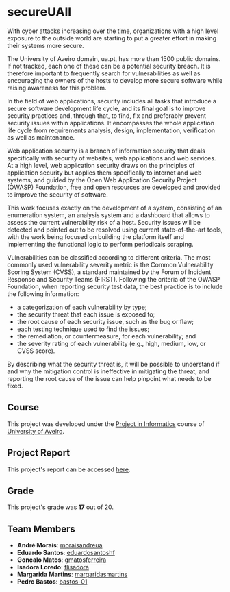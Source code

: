 # secureUAll

With cyber attacks increasing over the time, organizations with a high level exposure to the outside world are starting to put a greater effort in making their systems more secure.

The University of Aveiro domain, ua.pt, has more than 1500 public domains. If not tracked, each one of these can be a potential security breach. It is therefore important to frequently search for vulnerabilities as well as encouraging the owners of the hosts to develop more secure software while raising awareness for this problem.

In the field of web applications, security includes all tasks that introduce a secure software development life cycle, and its final goal is to improve security practices and, through that, to find, fix and preferably prevent security issues within applications. It encompasses the whole application life cycle from requirements analysis, design, implementation, verification as well as maintenance.

Web application security is a branch of information security that deals specifically with security of websites, web applications and web services. At a high level, web application security draws on the principles of application security but applies them specifically to internet and web systems, and guided by the Open Web Application Security Project (OWASP) Foundation, free and open resources are developed and provided to improve the security of software.

This work focuses exactly on the development of a system, consisting of an enumeration system, an analysis system and a dashboard that allows to assess the current vulnerability risk of a host. Security issues will be detected and pointed out to be resolved using current state-of-the-art tools, with the work being focused on building the platform itself and implementing the functional logic to perform periodicals scraping.

Vulnerabilities can be classified according to different criteria. The most commonly used vulnerability severity metric is the Common Vulnerability Scoring System (CVSS), a standard maintained by the Forum of Incident Response and Security Teams (FIRST). Following the criteria of the OWASP Foundation, when reporting security test data, the best practice is to include the following information:
* a categorization of each vulnerability by type;
* the security threat that each issue is exposed to;
* the root cause of each security issue, such as the bug or flaw;
* each testing technique used to find the issues;
* the remediation, or countermeasure, for each vulnerability; and
* the severity rating of each vulnerability (e.g., high, medium, low, or CVSS score).

By describing what the security threat is, it will be possible to understand if and why the mitigation control is ineffective in mitigating the threat, and reporting the root cause of the issue can help pinpoint what needs to be fixed.

## Course
This project was developed under the [Project in Informatics](https://www.ua.pt/en/uc/12276) course of [University of Aveiro](https://www.ua.pt/).

## Project Report

This project's report can be accessed [here](https://github.com/secureUAll/secureUAll/blob/main/secureUAll_report.pdf).

## Grade 
This project's grade was **17** out of 20.

## Team Members
* **André Morais**: [moraisandreua](https://github.com/moraisandreua)
* **Eduardo Santos**: [eduardosantoshf](https://github.com/eduardosantoshf)
* **Gonçalo Matos**: [gmatosferreira](https://github.com/gmatosferreira)
* **Isadora Loredo**: [flisadora](https://github.com/flisadora)
* **Margarida Martins**: [margaridasmartins](https://github.com/margaridasmartins)
* **Pedro Bastos**: [bastos-01](https://github.com/bastos-01)
